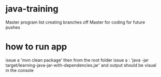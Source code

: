 # java-training
Master program list
creating branches off Master for coding for future pushes

# how to run app
issue a 'mvn clean package'
then from the root folder issue a : 'java -jar target/learning-java-jar-with-dependencies.jar'
and output should be visual in the console
